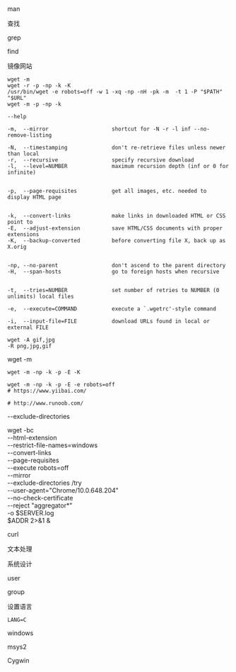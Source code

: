 

man





查找

grep

find



镜像网站

```
wget -m
wget -r -p -np -k -K
/usr/bin/wget -e robots=off -w 1 -xq -np -nH -pk -m  -t 1 -P "$PATH" "$URL"
wget -m -p -np -k
```

```
--help

-m,  --mirror                    shortcut for -N -r -l inf --no-remove-listing

-N,  --timestamping              don't re-retrieve files unless newer than local
-r,  --recursive                 specify recursive download
-l,  --level=NUMBER              maximum recursion depth (inf or 0 for infinite)


-p,  --page-requisites           get all images, etc. needed to display HTML page


-k,  --convert-links             make links in downloaded HTML or CSS point to
-E,  --adjust-extension          save HTML/CSS documents with proper extensions
-K,  --backup-converted          before converting file X, back up as X.orig


-np, --no-parent                 don't ascend to the parent directory
-H,  --span-hosts                go to foreign hosts when recursive


-t,  --tries=NUMBER              set number of retries to NUMBER (0 unlimits) local files

-e,  --execute=COMMAND           execute a `.wgetrc'-style command

-i,  --input-file=FILE           download URLs found in local or external FILE

wget -A gif,jpg
-R png,jpg,gif
```



wget -m

```
wget -m -np -k -p -E -K

wget -m -np -k -p -E -e robots=off
# https://www.yiibai.com/

# http://www.runoob.com/

```

--exclude-directories

wget -bc \
    --html-extension \
    --restrict-file-names=windows \
    --convert-links \
    --page-requisites \
    --execute robots=off \
    --mirror \
    --exclude-directories /try \
    --user-agent="Chrome/10.0.648.204" \
    --no-check-certificate \
    --reject "aggregator*" \
    -o $SERVER.log \
    $ADDR 2>&1 & 



curl



文本处理



系统设计



user

group

设置语言

`LANG=C` 

windows

msys2

Cygwin

